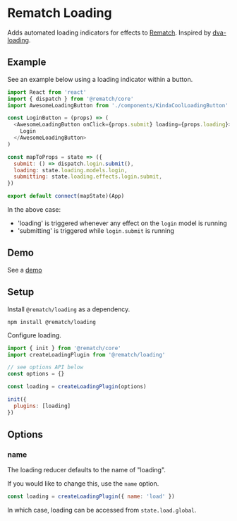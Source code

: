 # Rematch Loading

Adds automated loading indicators for effects to [Rematch](https://github.com/rematch/rematch). Inspired by [dva-loading](https://github.com/dvajs/dva-loading).

## Example

See an example below using a loading indicator within a button.

```js
import React from 'react'
import { dispatch } from '@rematch/core'
import AwesomeLoadingButton from './components/KindaCoolLoadingButton'

const LoginButton = (props) => (
  <AwesomeLoadingButton onClick={props.submit} loading={props.loading}>
    Login
  </AwesomeLoadingButton>
)

const mapToProps = state => ({
  submit: () => dispatch.login.submit(),
  loading: state.loading.models.login,
  submitting: state.loading.effects.login.submit,
})

export default connect(mapState)(App)
```

In the above case:

- 'loading' is triggered whenever any effect on the `login` model is running
- 'submitting' is triggered while `login.submit` is running

## Demo

See a [demo](./examples/react-loading-example)

## Setup

Install `@rematch/loading` as a dependency.

```shell
npm install @rematch/loading
```

Configure loading.

```js
import { init } from '@rematch/core'
import createLoadingPlugin from '@rematch/loading'

// see options API below
const options = {}

const loading = createLoadingPlugin(options)

init({
  plugins: [loading]
})
```

## Options

### name

The loading reducer defaults to the name of "loading".

If you would like to change this, use the `name` option.

```js
const loading = createLoadingPlugin({ name: 'load' })
```

In which case, loading can be accessed from `state.load.global`.